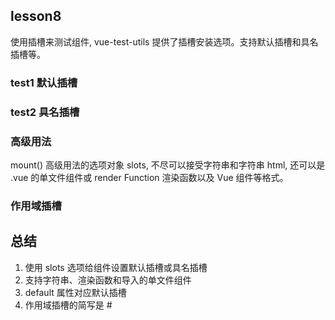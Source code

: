 ## lesson8

使用插槽来测试组件, vue-test-utils 提供了插槽安装选项。支持默认插槽和具名插槽等。

### test1 默认插槽

### test2 具名插槽

### 高级用法

mount() 高级用法的选项对象 slots, 不尽可以接受字符串和字符串 html, 还可以是 .vue 的单文件组件或 render Function 渲染函数以及 Vue 组件等格式。

### 作用域插槽

## 总结
1. 使用 slots 选项给组件设置默认插槽或具名插槽
2. 支持字符串、渲染函数和导入的单文件组件
3. default 属性对应默认插槽
4. 作用域插槽的简写是 #
